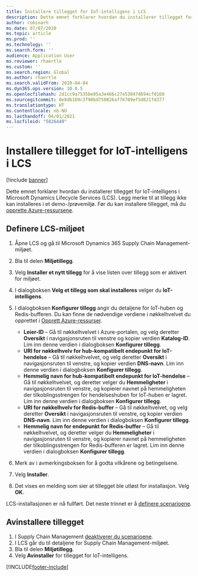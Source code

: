 ```yaml
---
title: Installere tillegget for IoT-intelligens i LCS
description: Dette emnet forklarer hvordan du installerer tillegget for IoT-intelligens i Microsoft Dynamics Lifecycle Services (LCS).
author: robinarh
ms.date: 07/07/2020
ms.topic: article
ms.prod: ''
ms.technology: ''
ms.search.form: ''
audience: Application User
ms.reviewer: rhaertle
ms.custom: ''
ms.search.region: Global
ms.author: rhaertle
ms.search.validFrom: 2020-04-04
ms.dyn365.ops.version: 10.0.5
ms.openlocfilehash: 2d1cc9a7535be05a3e466c27e53047d694cf0160
ms.sourcegitcommit: 0e8db169c3f90bd750826af76709ef5d621fd377
ms.translationtype: HT
ms.contentlocale: nb-NO
ms.lasthandoff: 04/01/2021
ms.locfileid: "5826449"
---
```

# <a name="install-the-iot-intelligence-add-in-in-lcs"></a>Installere tillegget for IoT-intelligens i LCS

[!include [banner](../../includes/banner.md)]

Dette emnet forklarer hvordan du installerer tillegget for IoT-intelligens i Microsoft Dynamics Lifecycle Services (LCS). Legg merke til at tillegg ikke kan installeres i et demo-/prøvemiljø. Før du kan installere tillegget, må du [opprette Azure-ressursene](iot-azure-setup.md).

## <a name="set-up-the-lcs-environment"></a>Definere LCS-miljøet

1. Åpne LCS og gå til Microsoft Dynamics 365 Supply Chain Management-miljøet.
2. Bla til delen **Miljøtillegg**.
3. Velg **Installer et nytt tillegg** for å vise listen over tillegg som er aktivert for miljøet.
4. I dialogboksen **Velg et tillegg som skal installeres** velger du **IoT-intelligens**.
5. I dialogboksen **Konfigurer tillegg** angir du detaljene for IoT-huben og Redis-bufferen. Du kan finne de nødvendige verdiene i nøkkelhvelvet du opprettet i [Opprett Azure-ressurser](iot-azure-setup.md).

    + **Leier-ID** – Gå til nøkkelhvelvet i Azure-portalen, og velg deretter **Oversikt** i navigasjonsruten til venstre og kopier verdien **Katalog-ID**. Lim inn denne verdien i dialogboksen **Konfigurer tillegg**.
    + **URI for nøkkelhvelv for hub-kompatibelt endepunkt for IoT-hendelse** – Gå til nøkkelhvelvet, og velg deretter **Oversikt** i navigasjonsruten til venstre, og kopier verdien **DNS-navn**. Lim inn denne verdien i dialogboksen **Konfigurer tillegg**.
    + **Hemmelig navn for hub-kompatibelt endepunkt for IoT-hendelse** – Gå til nøkkelhvelvet, og deretter velger du **Hemmeligheter** i navigasjonsruten til venstre, og kopierer navnet på hemmeligheten der tilkoblingsstrengen for hendelseshuben for IoT-huben er lagret. Lim inn denne verdien i dialogboksen **Konfigurer tillegg**.
    + **URI for nøkkelhvelv for Redis-buffer** – Gå til nøkkelhvelvet, og velg deretter **Oversikt** i navigasjonsruten til venstre, og kopier verdien **DNS-navn**. Lim inn denne verdien i dialogboksen **Konfigurer tillegg**.
    + **Hemmelig navn for endepunkt for Redis-buffer** – Gå til nøkkelhvelvet, og deretter velger du **Hemmeligheter** i navigasjonsruten til venstre, og kopierer navnet på hemmeligheten der tilkoblingsstrengen for Redis-bufferen er lagret. Lim inn denne verdien i dialogboksen **Konfigurer tillegg**.

6. Merk av i avmerkingsboksen for å godta vilkårene og betingelsene.
7. Velg **Installer**.
8. Det vises en melding som sier at tillegget ble utløst for installasjon. Velg **OK**.

LCS-installasjonen er nå fullført. Det neste trinnet er å [definere scenarioene](iot-scenario-setup.md).

## <a name="uninstall-the-add-in"></a><a id="uninstall-addin"></a>Avinstallere tillegget

1. I Supply Chain Management [deaktiverer du scenarioene](iot-scenario-setup.md#disable-a-scenario).
2. I LCS går du til detaljene for Supply Chain Management-miljøet.
3. Bla til delen **Miljøtillegg**.
4. Velg **Avinstaller** for tillegget for IoT-intelligens.


[!INCLUDE[footer-include](../../includes/footer-banner.md)]